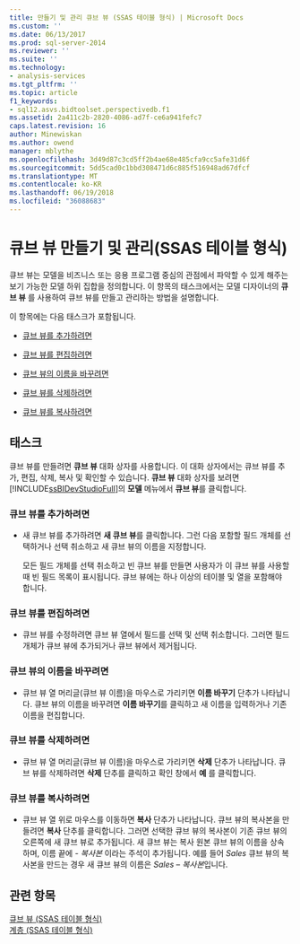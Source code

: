 ```yaml
---
title: 만들기 및 관리 큐브 뷰 (SSAS 테이블 형식) | Microsoft Docs
ms.custom: ''
ms.date: 06/13/2017
ms.prod: sql-server-2014
ms.reviewer: ''
ms.suite: ''
ms.technology:
- analysis-services
ms.tgt_pltfrm: ''
ms.topic: article
f1_keywords:
- sql12.asvs.bidtoolset.perspectivedb.f1
ms.assetid: 2a411c2b-2820-4086-ad7f-ce6a941fefc7
caps.latest.revision: 16
author: Minewiskan
ms.author: owend
manager: mblythe
ms.openlocfilehash: 3d49d87c3cd5ff2b4ae68e485cfa9cc5afe31d6f
ms.sourcegitcommit: 5dd5cad0c1bbd308471d6c885f516948ad67dfcf
ms.translationtype: MT
ms.contentlocale: ko-KR
ms.lasthandoff: 06/19/2018
ms.locfileid: "36088683"
---
```

# <a name="create-and-manage-perspectives-ssas-tabular"></a>큐브 뷰 만들기 및 관리(SSAS 테이블 형식)
  큐브 뷰는 모델을 비즈니스 또는 응용 프로그램 중심의 관점에서 파악할 수 있게 해주는 보기 가능한 모델 하위 집합을 정의합니다. 이 항목의 태스크에서는 모델 디자이너의 **큐브 뷰** 를 사용하여 큐브 뷰를 만들고 관리하는 방법을 설명합니다.  
  
 이 항목에는 다음 태스크가 포함됩니다.  
  
-   [큐브 뷰를 추가하려면](#bkmk_add)  
  
-   [큐브 뷰를 편집하려면](#bkmk_edit)  
  
-   [큐브 뷰의 이름을 바꾸려면](#bkmk_rename)  
  
-   [큐브 뷰를 삭제하려면](#bkmk_delete)  
  
-   [큐브 뷰를 복사하려면](#bkmk_copy)  
  
## <a name="tasks"></a>태스크  
 큐브 뷰를 만들려면 **큐브 뷰** 대화 상자를 사용합니다. 이 대화 상자에서는 큐브 뷰를 추가, 편집, 삭제, 복사 및 확인할 수 있습니다. **큐브 뷰** 대화 상자를 보려면 [!INCLUDE[ssBIDevStudioFull](../../includes/ssbidevstudiofull-md.md)]의 **모델** 메뉴에서 **큐브 뷰**를 클릭합니다.  
  
###  <a name="bkmk_add"></a> 큐브 뷰를 추가하려면  
  
-   새 큐브 뷰를 추가하려면 **새 큐브 뷰**를 클릭합니다. 그런 다음 포함할 필드 개체를 선택하거나 선택 취소하고 새 큐브 뷰의 이름을 지정합니다.  
  
     모든 필드 개체를 선택 취소하고 빈 큐브 뷰를 만들면 사용자가 이 큐브 뷰를 사용할 때 빈 필드 목록이 표시됩니다. 큐브 뷰에는 하나 이상의 테이블 및 열을 포함해야 합니다.  
  
###  <a name="bkmk_edit"></a> 큐브 뷰를 편집하려면  
  
-   큐브 뷰를 수정하려면 큐브 뷰 열에서 필드를 선택 및 선택 취소합니다. 그러면 필드 개체가 큐브 뷰에 추가되거나 큐브 뷰에서 제거됩니다.  
  
###  <a name="bkmk_rename"></a> 큐브 뷰의 이름을 바꾸려면  
  
-   큐브 뷰 열 머리글(큐브 뷰 이름)을 마우스로 가리키면 **이름 바꾸기** 단추가 나타납니다. 큐브 뷰의 이름을 바꾸려면 **이름 바꾸기**를 클릭하고 새 이름을 입력하거나 기존 이름을 편집합니다.  
  
###  <a name="bkmk_delete"></a> 큐브 뷰를 삭제하려면  
  
-   큐브 뷰 열 머리글(큐브 뷰 이름)을 마우스로 가리키면 **삭제** 단추가 나타납니다. 큐브 뷰를 삭제하려면 **삭제** 단추를 클릭하고 확인 창에서 **예** 를 클릭합니다.  
  
###  <a name="bkmk_copy"></a> 큐브 뷰를 복사하려면  
  
-   큐브 뷰 열 위로 마우스를 이동하면 **복사** 단추가 나타납니다. 큐브 뷰의 복사본을 만들려면 **복사** 단추를 클릭합니다. 그러면 선택한 큐브 뷰의 복사본이 기존 큐브 뷰의 오른쪽에 새 큐브 뷰로 추가됩니다. 새 큐브 뷰는 복사 원본 큐브 뷰의 이름을 상속하며, 이름 끝에 *- 복사본* 이라는 주석이 추가됩니다. 예를 들어 *Sales* 큐브 뷰의 복사본을 만드는 경우 새 큐브 뷰의 이름은 *Sales – 복사본*입니다.  
  
## <a name="see-also"></a>관련 항목  
 [큐브 뷰 &#40;SSAS 테이블 형식&#41;](perspectives-ssas-tabular.md)   
 [계층 &#40;SSAS 테이블 형식&#41;](hierarchies-ssas-tabular.md)  
  
  